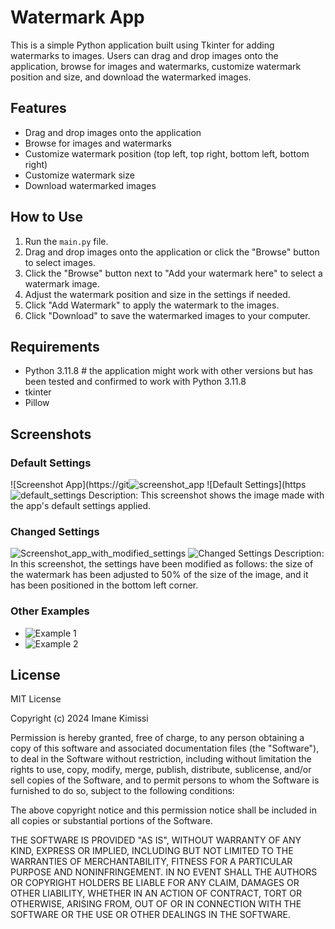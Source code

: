 # Watermark App

This is a simple Python application built using Tkinter for adding watermarks to images. Users can drag and drop images onto the application, browse for images and watermarks, customize watermark position and size, and download the watermarked images.

## Features

- Drag and drop images onto the application
- Browse for images and watermarks
- Customize watermark position (top left, top right, bottom left, bottom right)
- Customize watermark size
- Download watermarked images

## How to Use

1. Run the `main.py` file.
2. Drag and drop images onto the application or click the "Browse" button to select images.
3. Click the "Browse" button next to "Add your watermark here" to select a watermark image.
4. Adjust the watermark position and size in the settings if needed.
5. Click "Add Watermark" to apply the watermark to the images.
6. Click "Download" to save the watermarked images to your computer.

## Requirements

- Python 3.11.8 # the application might work with other versions but has been tested and confirmed to work with Python 3.11.8
- tkinter
- Pillow

## Screenshots

### Default Settings
![Screenshot App](https://git![screenshot_app](https://github.com/imakim03/watermark_app/assets/143851315/393b02e0-e814-4606-816c-def55ec3097a)
![Default Settings](https![default_settings](https://github.com/imakim03/watermark_app/assets/143851315/237904ee-5355-4cac-851c-36f568ea47d0)
Description: This screenshot shows the image made with the app's default settings applied.

### Changed Settings
![Screenshot_app_with_modified_settings](https://github.com/imakim03/watermark_app/assets/143851315/screenshot_app_with_modified_settings.png)
![Changed Settings](https://github.com/imakim03/watermark_app/assets/changed_settings.png)
Description: In this screenshot, the settings have been modified as follows: the size of the watermark has been adjusted to 50% of the size of the image, and it has been positioned in the bottom left corner.

### Other Examples
- ![Example 1](https://github.com/imakim03/watermark_app/assets/example1.png)
- ![Example 2](https://github.com/imakim03/watermark_app/assets/example2.png)


## License

MIT License

Copyright (c) 2024 Imane Kimissi

Permission is hereby granted, free of charge, to any person obtaining a copy
of this software and associated documentation files (the "Software"), to deal
in the Software without restriction, including without limitation the rights
to use, copy, modify, merge, publish, distribute, sublicense, and/or sell
copies of the Software, and to permit persons to whom the Software is
furnished to do so, subject to the following conditions:

The above copyright notice and this permission notice shall be included in all
copies or substantial portions of the Software.

THE SOFTWARE IS PROVIDED "AS IS", WITHOUT WARRANTY OF ANY KIND, EXPRESS OR
IMPLIED, INCLUDING BUT NOT LIMITED TO THE WARRANTIES OF MERCHANTABILITY,
FITNESS FOR A PARTICULAR PURPOSE AND NONINFRINGEMENT. IN NO EVENT SHALL THE
AUTHORS OR COPYRIGHT HOLDERS BE LIABLE FOR ANY CLAIM, DAMAGES OR OTHER
LIABILITY, WHETHER IN AN ACTION OF CONTRACT, TORT OR OTHERWISE, ARISING FROM,
OUT OF OR IN CONNECTION WITH THE SOFTWARE OR THE USE OR OTHER DEALINGS IN THE
SOFTWARE.
